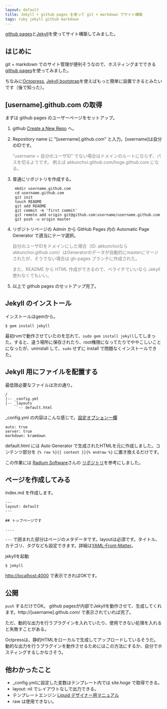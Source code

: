 ```yaml
---
layout: default
title: Jekyll + github pages を使って git + markdown でサイト構築
tags: ruby jekyll github markdown
---
```


[github pages]と[Jekyll]を使ってサイト構築してみました。

## はじめに

git + markdown でのサイト管理が便利そうなので、ホスティングまでできる[github pages]を使ってみました。

ちなみに[Octopress], [Jekyll bootstrap]を使えばもっと簡単に設置できるとみたいです（後で知った）。

## [username].github.com の取得

まずは github pages のユーザーページをセットアップ。

1. github [Create a New Repo](https://github.com/new) へ。
2. Repository name に "[username].github.com" と入力。[username]は自分のIDです。

    <span style="color: grey">
     "username = 自分のユーザID" でない場合はドメインのルートにならず、パスを切るようです。
     例えば akkunchoi.github.com/hoge.github.com になる。
    </span>

3. 普通にリポジトリを作成する。

        mkdir username.github.com
        cd username.github.com
        git init
        touch README
        git add README
        git commit -m 'first commit'
        git remote add origin git@github.com:username/username.github.com
        git push -u origin master


4. リポジトリページの Admin から GitHub Pages 内の Automatic Page Generator で適当にテーマ選択。

    <div style="color: grey">
      自分のユーザIDをドメインにした場合（ID: akkunchoiならakkunchoi.github.com）はGeneratorのデータが自動的にmasterにマージされたが、そうでない場合は gh-pages ブランチに作成された。

      また、README から HTML 作成ができるので、ペライチでいいなら Jekyll 使わなくてもいい。
    </div>

5. 以上で github pages のセットアップ完了。


## Jekyll のインストール

インストールはgemから。

    $ gem install jekyll

最初rvmで動作させていたのを忘れて、`sudo gem install jekyll`してしまった。すると、違う場所に保存されたり、root権限になってたりでややこしいことになったが、uninstall して、`sudo` せずに install で問題なくインストールできた。

## Jekyll 用にファイルを配置する

最低限必要なファイルは次の通り。

    /
    |-- _config.yml
    |-- _layouts
         `-- default.html


_config.yml の内容はこんな感じで。[設定オプション一欄](https://github.com/mojombo/jekyll/wiki/Configuration)

    auto: true
    server: true
    markdown: kramdown

default.html には Auto Generator で生成されたHTMLを元に作成しました。コンテンツ部分を `{% raw %}{{ content }}{% endraw %}` に置き換えるだけです。

この作業には [Radium Software](http://radiumsoftware.tumblr.com/post/10518849682)さんの
[リポジトリ](https://github.com/unity-yb/unity-yb.github.com)を参考にしました。


## ページを作成してみる

index.md を作成します。

    ---
    layout: default
    ---
    
    ## トップページです
    
    ....

`---` で囲まれた部分はページのメタデータです。layoutは必須です。タイトル、カテゴリ、タグなども設定できます。詳細は[YAML-Front-Matter](https://github.com/mojombo/jekyll/wiki/YAML-Front-Matter)。


jekyllを起動

    $ jekyll

<http://localhost:4000> で表示できればOKです。

## 公開

`push` するだけでOK。 github pagesが内部でJekyllを動作させて、生成してくれます。http://[username].github.com/ で表示されていれば完了。

ただ、動的な出力を行うプラグインを入れていたり、使用できない処理を入れると失敗すことがある。

Octpressは、静的HTMLをローカルで生成してアップロードしているそうだ。動的な出力を行うプラグインを動作させるためにはこの方法にするか、自分でホスティングするしかなさそう。

## 他わかったこと

- _config.ymlに設定した変数はテンプレート内では site.hoge で取得できる。
- layout: nil でレイアウトなしで出力できる。
- テンプレートエンジン [Liquid デザイナー用マニュアル](https://github.com/Shopify/liquid/wiki/Liquid-for-Designers)
- raw は使用できない。


[Jekyll]: https://github.com/mojombo/jekyll/
[github pages]: http://pages.github.com/
[Octopress]: http://octopress.org/
[Jekyll bootstrap]: http://jekyllbootstrap.com/
[Liquid]: http://liquidmarkup.org/

